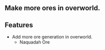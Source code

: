 ## Make more ores in overworld.

## Features
- Add more ore generation in overworld.
    - Naquadah Ore
